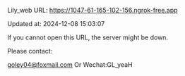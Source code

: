 Lily_web URL: https://1047-61-165-102-156.ngrok-free.app

Updated at: 2024-12-08 15:03:07

If you cannot open this URL, the server might be down.

Please contact: 

goley04@foxmail.com Or Wechat:GL_yeaH
